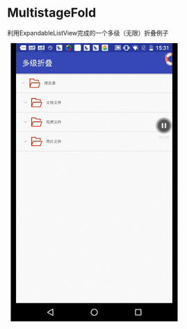 # MultistageFold
利用ExpandableListView完成的一个多级（无限）折叠例子

![](https://github.com/yj970/MultistageFold/raw/master/app/src/main/res/mipmap-xxxhdpi/1.gif)  
